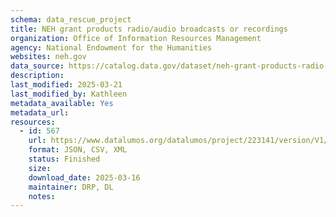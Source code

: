 ```yaml
---
schema: data_rescue_project 
title: NEH grant products radio/audio broadcasts or recordings
organization: Office of Information Resources Management
agency: National Endowment for the Humanities
websites: neh.gov
data_source: https://catalog.data.gov/dataset/neh-grant-products-radio-audio-broadcasts-or-recordings
description: 
last_modified: 2025-03-21
last_modified_by: Kathleen
metadata_available: Yes
metadata_url: 
resources:
  - id: 567
    url: https://www.datalumos.org/datalumos/project/223141/version/V1/view
    format: JSON, CSV, XML
    status: Finished
    size: 
    download_date: 2025-03-16
    maintainer: DRP, DL
    notes: 
---
```

